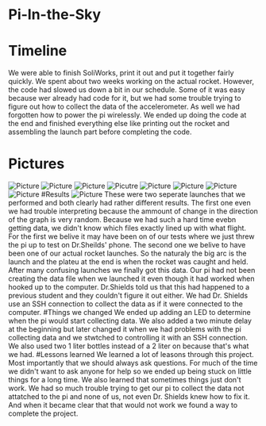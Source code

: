 # Pi-In-the-Sky
# Timeline
We were able to finish SoliWorks, print it out and put it together fairly quickly. We spent about two weeks working on the actual rocket.
However, the code had slowed us down a bit in our schedule. Some of it was easy because wer already had code for it, but we had some trouble trying to figure out how to collect the data of the accelerometer. As well we had forgotten how to power the pi wirelessly.
We ended up doing the code at the end and finished everything else like printing out the rocket and assembling the launch part before completing the code.
# Pictures
  ![Picture](rocketbottom.JPG) ![Picture](rocketophalf.JPG) ![Picture](rockettop.JPG) ![Picutre](rocketfins.JPG) ![Picture](rocketfins.JPG) 
  ![Picture](angle1.JPG) ![Picture](angle2.JPG) ![Picture](angle3.JPG)
#Results
  ![Picture](Piintheskydatacharts.JPG)
These were two seperate launches that we performed and both clearly had rather different results. The first one even we had trouble interpreting because the ammount of change in the direction of the graph is very random. Because we had such a hard time evebn getting data, we didn't know which files exactly lined up with what flight. For the first we belive it may have been on of our tests where we just threw the pi up to test on Dr.Sheilds' phone. The second one we belive to have been one of our actual rocket launches. So the naturaly the big arc is the launch and the plateu at the end is when the rocket was caught and held. After many confusing launches we finally got this data. Our pi had not been creating the data file when we launched it even though it had worked when hooked up to the computer. Dr.Shields told us that this had happened to a previous student and they couldn't figure it out either. We had Dr. Shields use an SSH connection to collect the data as if it were connected to the computer. 
#Things we changed
We ended up adding an LED to determine when the pi would start collecting data. We also added a two minute delay at the beginning but later changed it when we had problems with the pi collecting data and we stwtched to controlling it with an SSH connection. We also used two 1 liter bottles instead of a 2 liter on because that's what we had.
 #Lessons learned
 We learned a lot of leasons through this project. Most importantly that we should always ask questions. For much of the time we didn't want to ask anyone for help so we ended up being stuck on little things for a long time. We also learned that sometimes things just don't work. We had so much trouble trying to get our pi to collect the data not attatched to the pi and none of us, not even Dr. Shields knew how to fix it. And when it became clear that that would not work we found a way to complete the project.
